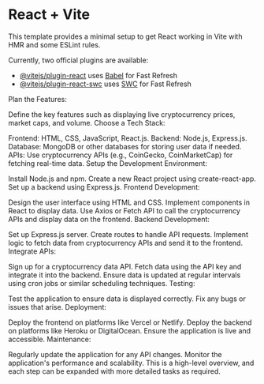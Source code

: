 # React + Vite

This template provides a minimal setup to get React working in Vite with HMR and some ESLint rules.

Currently, two official plugins are available:

- [@vitejs/plugin-react](https://github.com/vitejs/vite-plugin-react/blob/main/packages/plugin-react/README.md) uses [Babel](https://babeljs.io/) for Fast Refresh
- [@vitejs/plugin-react-swc](https://github.com/vitejs/vite-plugin-react-swc) uses [SWC](https://swc.rs/) for Fast Refresh


Plan the Features:

Define the key features such as displaying live cryptocurrency prices, market caps, and volume.
Choose a Tech Stack:

Frontend: HTML, CSS, JavaScript, React.js.
Backend: Node.js, Express.js.
Database: MongoDB or other databases for storing user data if needed.
APIs: Use cryptocurrency APIs (e.g., CoinGecko, CoinMarketCap) for fetching real-time data.
Setup the Development Environment:

Install Node.js and npm.
Create a new React project using create-react-app.
Set up a backend using Express.js.
Frontend Development:

Design the user interface using HTML and CSS.
Implement components in React to display data.
Use Axios or Fetch API to call the cryptocurrency APIs and display data on the frontend.
Backend Development:

Set up Express.js server.
Create routes to handle API requests.
Implement logic to fetch data from cryptocurrency APIs and send it to the frontend.
Integrate APIs:

Sign up for a cryptocurrency data API.
Fetch data using the API key and integrate it into the backend.
Ensure data is updated at regular intervals using cron jobs or similar scheduling techniques.
Testing:

Test the application to ensure data is displayed correctly.
Fix any bugs or issues that arise.
Deployment:

Deploy the frontend on platforms like Vercel or Netlify.
Deploy the backend on platforms like Heroku or DigitalOcean.
Ensure the application is live and accessible.
Maintenance:

Regularly update the application for any API changes.
Monitor the application's performance and scalability.
This is a high-level overview, and each step can be expanded with more detailed tasks as required.

